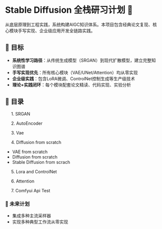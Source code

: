 # Stable Diffusion 全栈研习计划 🚀

从底层原理到工程实践，系统构建AIGC知识体系。本项目包含经典论文复现、核心模块手写实现、企业级应用开发全链路实践。

## 🧠 目标
- **系统性学习路径**：从传统生成模型（SRGAN）到现代扩散模型，建立完整知识图谱
- **手写实现优先**：所有核心模块（VAE/UNet/Attention）均从零实现
- **企业级实践**：包含LoRA微调、ControlNet控制生成等生产级技术
- **理论+实践闭环**：每个模块配套论文精读、代码实现、实验分析

## 🚀 目录

&nbsp;&nbsp;&nbsp;&nbsp; 1. SRGAN

&nbsp;&nbsp;&nbsp;&nbsp; 2. AutoEncoder

&nbsp;&nbsp;&nbsp;&nbsp; 3. Vae

&nbsp;&nbsp;&nbsp;&nbsp; 4. Diffusion from scratch

* VAE from scratch
* Diffusion from scratch
* Stable Diffusion from scrach


&nbsp;&nbsp;&nbsp;&nbsp; 5. Lora and ControlNet

&nbsp;&nbsp;&nbsp;&nbsp; 6. Attention

&nbsp;&nbsp;&nbsp;&nbsp; 7. Comfyui Api Test


### 🌟 未来计划
- 集成多种主流采样器
- 实现多种典型工作流从零实现